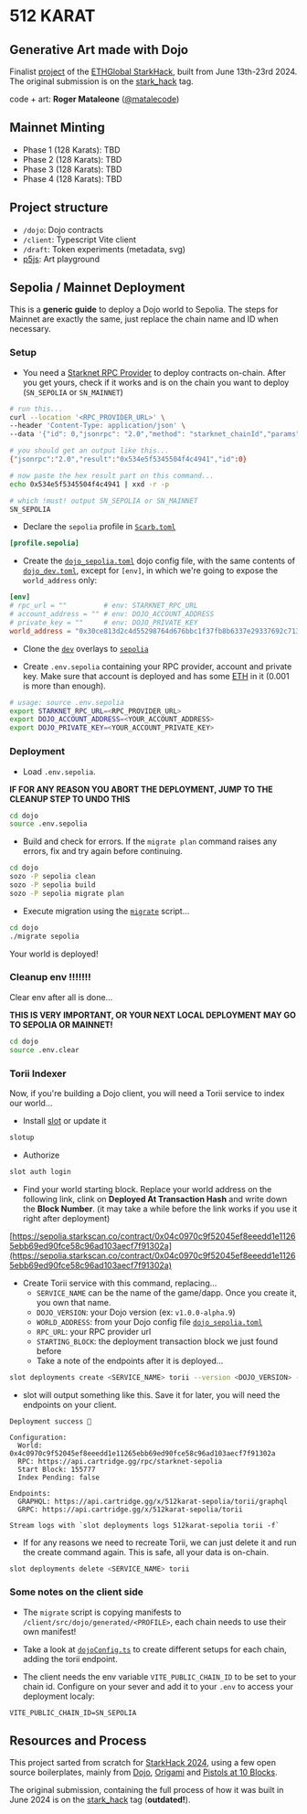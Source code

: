 # 512 KARAT

## Generative Art made with Dojo

Finalist [project](https://ethglobal.com/showcase/512-karat-3sq17) of the [ETHGlobal StarkHack](https://ethglobal.com/events/starkhack), built from June 13th-23rd 2024. The original submission is on the [stark_hack](https://github.com/rsodre/512karat/tree/stark_hack) tag.

code + art: **Roger Mataleone** ([@matalecode](https://x.com/matalecode))


## Mainnet Minting

* Phase 1 (128 Karats): TBD
* Phase 2 (128 Karats): TBD
* Phase 3 (128 Karats): TBD
* Phase 4 (128 Karats): TBD


## Project structure

* `/dojo`: Dojo contracts
* `/client`: Typescript Vite client
* `/draft`: Token experiments (metadata, svg)
* [p5js](https://editor.p5js.org/rsodre/sketches/Im7yQgmf5): Art playground


## Sepolia / Mainnet Deployment

This is a **generic guide** to deploy a Dojo world to Sepolia.
The steps for Mainnet are exactly the same, just replace the chain name and ID when necessary.


### Setup

* You need a [Starknet RPC Provider](https://www.starknet.io/fullnodes-rpc-services/) to deploy contracts on-chain. After you get yours, check if it works and is on the chain you want to deploy (`SN_SEPOLIA` or `SN_MAINNET`)

```sh
# run this...
curl --location '<RPC_PROVIDER_URL>' \
--header 'Content-Type: application/json' \
--data '{"id": 0,"jsonrpc": "2.0","method": "starknet_chainId","params": {}}'

# you should get an output like this...
{"jsonrpc":"2.0","result":"0x534e5f5345504f4c4941","id":0}

# now paste the hex result part on this command... 
echo 0x534e5f5345504f4c4941 | xxd -r -p

# which !must! output SN_SEPOLIA or SN_MAINNET
SN_SEPOLIA
```

* Declare the `sepolia` profile in [`Scarb.toml`](https://github.com/rsodre/512karat/blob/main/dojo/Scarb.toml)

```toml
[profile.sepolia]
```

* Create the [`dojo_sepolia.toml`](https://github.com/rsodre/512karat/blob/main/dojo/dojo_sepolia.toml) dojo config file, with the same contents of [`dojo_dev.toml`](https://github.com/rsodre/512karat/blob/main/dojo/dojo_dev.toml), except for `[env]`, in which we're going to expose the `world_address` only:

```toml
[env]
# rpc_url = ""         # env: STARKNET_RPC_URL
# account_address = "" # env: DOJO_ACCOUNT_ADDRESS
# private_key = ""     # env: DOJO_PRIVATE_KEY
world_address = "0x30ce813d2c4d55298764d676bbc1f37fb8b6337e29337692c7133f52d106878"
```

* Clone the [`dev`](https://github.com/rsodre/512karat/blob/main/dojo/overlays/dev/) overlays to [`sepolia`](https://github.com/rsodre/512karat/blob/main/dojo/overlays/sepolia/)

* Create `.env.sepolia` containing your RPC provider, account and private key. Make sure that account is deployed and has some [ETH](https://starknet-faucet.vercel.app) in it (0.001 is more than enough).

```sh
# usage: source .env.sepolia
export STARKNET_RPC_URL=<RPC_PROVIDER_URL>
export DOJO_ACCOUNT_ADDRESS=<YOUR_ACCOUNT_ADDRESS>
export DOJO_PRIVATE_KEY=<YOUR_ACCOUNT_PRIVATE_KEY>
```



### Deployment

* Load `.env.sepolia`.

**IF FOR ANY REASON YOU ABORT THE DEPLOYMENT, JUMP TO THE CLEANUP STEP TO UNDO THIS**

```sh
cd dojo
source .env.sepolia
```

* Build and check for errors. If the `migrate plan` command raises any errors, fix and try again before continuing.

```sh
cd dojo
sozo -P sepolia clean
sozo -P sepolia build
sozo -P sepolia migrate plan
```

* Execute migration using the [`migrate`](https://github.com/rsodre/512karat/blob/main/dojo/migrate) script...

```sh
cd dojo
./migrate sepolia
```

Your world is deployed!


### Cleanup env !!!!!!!

Clear env after all is done...

**THIS IS VERY IMPORTANT, OR YOUR NEXT LOCAL DEPLOYMENT MAY GO TO SEPOLIA OR MAINNET!**

```sh
cd dojo
source .env.clear
```



### Torii Indexer

Now, if you're building a Dojo client, you will need a Torii service to index our world...

* Install [slot](https://github.com/cartridge-gg/slot) or update it

```sh
slotup
```

* Authorize

```sh
slot auth login
```

* Find your world starting block. Replace your world address on the following link, clink on **Deployed At Transaction Hash** and write down the **Block Number**. (it may take a while before the link works if you use it right after deployment)

[https://sepolia.starkscan.co/contract/0x04c0970c9f52045ef8eeedd1e11265ebb69ed90fce58c96ad103aecf7f91302a](https://sepolia.starkscan.co/contract/0x04c0970c9f52045ef8eeedd1e11265ebb69ed90fce58c96ad103aecf7f91302a)

* Create Torii service with this command, replacing...
  * `SERVICE_NAME` can be the name of the game/dapp. Once you create it, you own that name.
  * `DOJO_VERSION`: your Dojo version (ex: `v1.0.0-alpha.9`)
  * `WORLD_ADDRESS`: from your Dojo config file [`dojo_sepolia.toml`](https://github.com/rsodre/512karat/blob/main/dojo/dojo_sepolia.toml)
  * `RPC_URL`: your RPC provider url
  * `STARTING_BLOCK`: the deployment transaction block we just found before
  * Take a note of the endpoints after it is deployed...

```sh
slot deployments create <SERVICE_NAME> torii --version <DOJO_VERSION> --world <WORLD_ADDRESS> --rpc <RPC_URL> --start-block <STARTING_BLOCK> --index-pending true
```

* slot will output something like this. Save it for later, you will need the endpoints on your client.

```
Deployment success 🚀

Configuration:
  World: 0x4c0970c9f52045ef8eeedd1e11265ebb69ed90fce58c96ad103aecf7f91302a
  RPC: https://api.cartridge.gg/rpc/starknet-sepolia
  Start Block: 155777
  Index Pending: false

Endpoints:
  GRAPHQL: https://api.cartridge.gg/x/512karat-sepolia/torii/graphql
  GRPC: https://api.cartridge.gg/x/512karat-sepolia/torii

Stream logs with `slot deployments logs 512karat-sepolia torii -f`
```


* If for any reasons we need to recreate Torii, we can just delete it and run the create command again. This is safe, all your data is on-chain.

```sh
slot deployments delete <SERVICE_NAME> torii
```


### Some notes on the client side

* The `migrate` script is copying manifests to `/client/src/dojo/generated/<PROFILE>`, each chain needs to use their own manifest!

* Take a look at [`dojoConfig.ts`](/client/src/dojo/dojoConfig.ts) to create different setups for each chain, adding the torii endpoint.

* The client needs the env variable `VITE_PUBLIC_CHAIN_ID` to be set to your chain id. Configure on your sever and add it to your `.env` to access your deployment localy:

```
VITE_PUBLIC_CHAIN_ID=SN_SEPOLIA
```




## Resources and Process

This project sarted from scratch for [StarkHack 2024](https://ethglobal.com/events/starkhack), using a few open source boilerplates, mainly from [Dojo](https://www.dojoengine.org/), [Origami](https://book.dojoengine.org/toolchain/origami) and [Pistols at 10 Blocks](https://pistols.underware.gg/).

The original submission, containing the full process of how it was built in June 2024 is on the [stark_hack](https://github.com/rsodre/512karat/tree/stark_hack) tag (**outdated!**).
